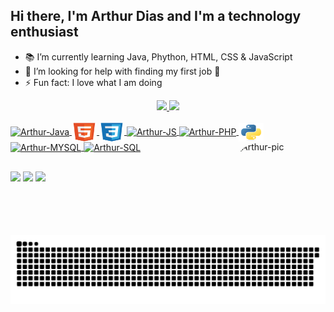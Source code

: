 ## Hi there, I'm Arthur Dias and I'm a technology enthusiast

- 📚 I’m currently learning Java, Phython, HTML, CSS & JavaScript
- 🤔 I’m looking for help with finding my first job 💼
- ⚡ Fun fact: I love what I am doing

<div align="center">
  <a href="https://github.com/Thurdias">
 <img height="180em" src="https://github-readme-stats.vercel.app/api?username=thurdias&show_icons=true&theme=dracula&include_all_commits=true&count_private=true"/>
  <img height="180em" src="https://github-readme-stats.vercel.app/api/top-langs/?username=thurdias&layout=compact&langs_count=7&theme=dracula"/>
</div>
</div>
<div style="display: inline_block"><br>
  <img align="center" alt="Arthur-Java" height="30" width="40" src="https://cdn.jsdelivr.net/gh/devicons/devicon/icons/java/java-original.svg">
  <img align="center" alt="Arthur-HTML" height="30" width="40" src="https://raw.githubusercontent.com/devicons/devicon/master/icons/html5/html5-original.svg">
  <img align="center" alt="Arthur-CSS" height="30" width="40" src="https://raw.githubusercontent.com/devicons/devicon/master/icons/css3/css3-original.svg">
  <img align="center" alt="Arthur-JS" height="30" width="40" src="https://cdn.jsdelivr.net/gh/devicons/devicon/icons/javascript/javascript-original.svg">
  <img align="center" alt="Arthur-PHP" height="30" width="40" src="https://cdn.jsdelivr.net/gh/devicons/devicon/icons/php/php-original.svg">
  <img align="center" alt="Arthur-Python" height="30" width="40" src="https://raw.githubusercontent.com/devicons/devicon/master/icons/python/python-original.svg">
  <img align="center" alt="Arthur-MYSQL" height="30" width="40" src="https://cdn.jsdelivr.net/gh/devicons/devicon/icons/mysql/mysql-original-wordmark.svg">
  <img align="center" alt="Arthur-SQL" height="50" width="60" src="https://cdn.jsdelivr.net/gh/devicons/devicon/icons/oracle/oracle-original.svg"> 
  <img align="right" alt="Arthur-pic" height="150" width="150" style="border-radius:50px;" src="https://lh3.googleusercontent.com/-mlmq3jd_Sm-Oeo6FcgjVUcv9zqFIZs0gHTH3qQAlO-cVjbIYStDfGt-wek_GSjvb3P1uxqMIjgOpa9sQidhVOWRGbupjgaMANAiWBkIQYLFHhGp6o4zTdaZq1cjrRpIstpah-DzEMMcv_vwXsnztyRrjqPH6_rZ1skz7P-cLFGmJWCWN1LdrRvh1rOCJ1IuCc0OaWgxlW9HjBSbWkac195eXCJMwGaZ17wrLxa3XD9C7yyaIIvJoXZ_aWqA0WBFReILCjH0-x-rQO-0ybTMZA0RWUKyUBAvleQEwU4zGzEaDXxv0Zl-Rvp7k4qZPUUI4VdY7aHfgXl-44y0eLhCPYBxuRmLmeRbSRCZagvZSC09lmbOVIJ0roXYQHU18m1AOInntKRzY28UPlrd17XrrTBBQo-dblwBevZMcOEDa7ztPA5o6fTu8Qmqb4a5-jn1D7kSD3p14OSFgx9buLcSxH3sCgrLGhby-izbqQg1hKkRMxkjiDHU7XkcodinPyXVrR9C645aYizsqJBiDcQOK7icEBO4UWd2CjZNuWwZAOmaGIm3zT-ykXZbsW5fnEteNTYdHmbapNuEqgHwbsM0D-_SczCfyH6Htm43NO0603dcBjEGR9KuxG1UVFpP_5KPHWbOJgZUBeZRmfbWSCEWVoghCcUW2nqi6oozyuv5NYQyaRoQKXIv-O443H8G4SQuiRPMSCS9-NGdj2GKcZCKYgPDjEEPPhwX9FUEgjHr_P364hg_f_kt1E1d17uBdthP6DfrUnCehbteGm8gzxO3NZH5QzBbSWsSVoSQb4TFEMZxkKLbj-7wbh_x5YWF8FlL6dIaadbFVtbUSc7v5oOcQFmFXkg7FA7ydMKfZIJV6XBFB73L9GjW33dhPZFgxEgMUa9mydhPDE1BrhzR93YQSy9_Qg43tDPxfw4ZO5Pf93buBwwoYaQVeSO5kTXLVO578Ylb11M9r7l_suUpMb0aJls=w829-h941-no?authuser=0">
  </div>
 
##
 
<div> 
  <a href = "mailto:thurdias@gmail.com"><img src="https://img.shields.io/badge/-Gmail-%23333?style=for-the-badge&logo=gmail&logoColor=white" target="_blank"></a>
  <a href="https://www.linkedin.com/in/arthur-dias-bouças/" target="_blank"><img src="https://img.shields.io/badge/-LinkedIn-%230077B5?style=for-the-badge&logo=linkedin&logoColor=white" target="_blank"></a> 
    <a href="https://wa.me/5561982018603" target="_blank"><img src="https://img.shields.io/badge/WhatsApp-25D366?style=for-the-badge&logo=whatsapp&logoColor=white" target="_blank"></a> 
  
  ![Snake animation](https://github.com/thurdias/thurdias/blob/output/github-contribution-grid-snake.svg)
 
</div>
